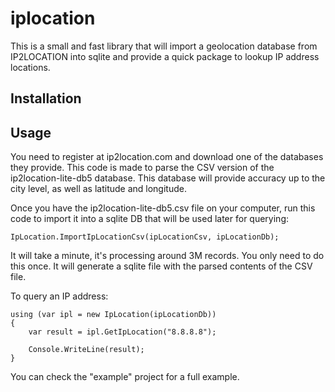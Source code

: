 # iplocation

This is a small and fast library that will import a geolocation database from IP2LOCATION into sqlite and provide a quick package to lookup IP address locations. 

## Installation



## Usage

You need to register at ip2location.com and download one of the databases they provide. This code is made to parse the CSV version of the ip2location-lite-db5 database. This database will provide accuracy up to the city level, as well as latitude and longitude.

Once you have the ip2location-lite-db5.csv file on your computer, run this code to import it into a sqlite DB that will be used later for querying:

	IpLocation.ImportIpLocationCsv(ipLocationCsv, ipLocationDb);

It will take a minute, it's processing around 3M records. You only need to do this once. It will generate a sqlite file with the parsed contents of the CSV file. 

To query an IP address: 

    using (var ipl = new IpLocation(ipLocationDb))
    {
        var result = ipl.GetIpLocation("8.8.8.8");

        Console.WriteLine(result);
    }

You can check the "example" project for a full example. 